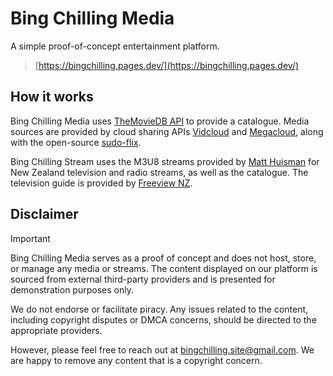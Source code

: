 # Bing Chilling Media
A simple proof-of-concept entertainment platform. 
>[https://bingchilling.pages.dev/](https://bingchilling.pages.dev/)

## How it works

Bing Chilling Media uses [TheMovieDB API](https://developer.themoviedb.org/) to provide a catalogue. Media sources are provided by cloud sharing APIs [Vidcloud](https://rabbitstream.net/) and [Megacloud](https://megacloud.tv/), along with the open-source [sudo-flix](https://pseudo-flix.pro/).

Bing Chilling Stream uses the M3U8 streams provided by [Matt Huisman](https://www.matthuisman.nz/2017/07/new-updated-nz-iptv-files.html) for New Zealand television and radio streams, as well as the catalogue.
The television guide is provided by [Freeview NZ](https://freeviewnz.tv/tvguide/whats-on/?st=streaming/).

## Disclaimer

>[!IMPORTANT]
>Bing Chilling Media serves as a proof of concept and does not host, store, or manage any media or streams. The content displayed on our platform is sourced from external third-party providers and is presented for demonstration purposes only.
>
>We do not endorse or facilitate piracy. Any issues related to the content, including copyright disputes or DMCA concerns, should be directed to the appropriate providers.
>
>However, please feel free to reach out at [bingchilling.site@gmail.com](mailto:bingchilling.site@gmail.com). We are happy to remove any content that is a copyright concern.
